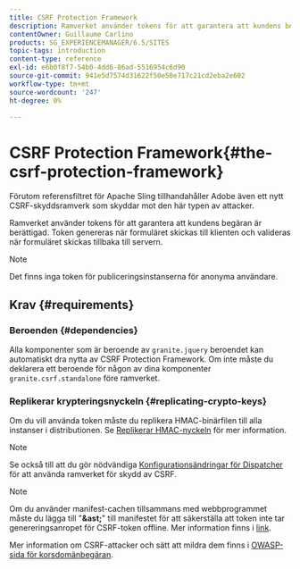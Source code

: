 ```yaml
---
title: CSRF Protection Framework
description: Ramverket använder tokens för att garantera att kundens begäran är berättigad
contentOwner: Guillaume Carlino
products: SG_EXPERIENCEMANAGER/6.5/SITES
topic-tags: introduction
content-type: reference
exl-id: e6b0f8f7-54b0-4dd6-86ad-5516954c6d90
source-git-commit: 941e5d7574d31622f50e50e717c21cd2eba2e602
workflow-type: tm+mt
source-wordcount: '247'
ht-degree: 0%

---
```


# CSRF Protection Framework{#the-csrf-protection-framework}

Förutom referensfiltret för Apache Sling tillhandahåller Adobe även ett nytt CSRF-skyddsramverk som skyddar mot den här typen av attacker.

Ramverket använder tokens för att garantera att kundens begäran är berättigad. Token genereras när formuläret skickas till klienten och valideras när formuläret skickas tillbaka till servern.

>[!NOTE]
>
>Det finns inga token för publiceringsinstanserna för anonyma användare.

## Krav {#requirements}

### Beroenden {#dependencies}

Alla komponenter som är beroende av `granite.jquery` beroendet kan automatiskt dra nytta av CSRF Protection Framework. Om inte måste du deklarera ett beroende för någon av dina komponenter `granite.csrf.standalone` före ramverket.

### Replikerar krypteringsnyckeln {#replicating-crypto-keys}

Om du vill använda token måste du replikera HMAC-binärfilen till alla instanser i distributionen. Se [Replikerar HMAC-nyckeln](/help/sites-administering/encapsulated-token.md#replicating-the-hmac-key) för mer information.

>[!NOTE]
>
>Se också till att du gör nödvändiga [Konfigurationsändringar för Dispatcher](https://helpx.adobe.com/experience-manager/dispatcher/user-guide.html) för att använda ramverket för skydd av CSRF.

>[!NOTE]
>
>Om du använder manifest-cachen tillsammans med webbprogrammet måste du lägga till &quot;**&amp;ast;**&quot; till manifestet för att säkerställa att token inte tar genereringsanropet för CSRF-token offline. Mer information finns i [link](https://www.w3.org/TR/offline-webapps/).
>
>Mer information om CSRF-attacker och sätt att mildra dem finns i [OWASP-sida för korsdomänbegäran](https://owasp.org/www-community/attacks/csrf).
